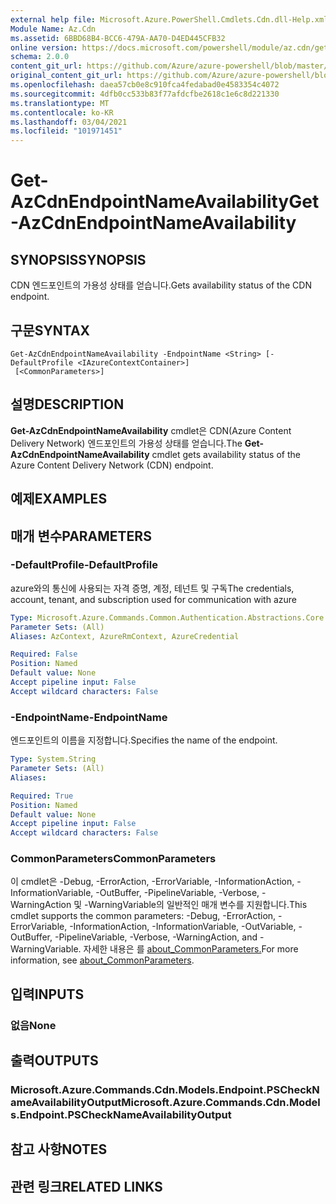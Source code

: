 ```yaml
---
external help file: Microsoft.Azure.PowerShell.Cmdlets.Cdn.dll-Help.xml
Module Name: Az.Cdn
ms.assetid: 6BBD68B4-BCC6-479A-AA70-D4ED445CFB32
online version: https://docs.microsoft.com/powershell/module/az.cdn/get-azcdnendpointnameavailability
schema: 2.0.0
content_git_url: https://github.com/Azure/azure-powershell/blob/master/src/Cdn/Cdn/help/Get-AzCdnEndpointNameAvailability.md
original_content_git_url: https://github.com/Azure/azure-powershell/blob/master/src/Cdn/Cdn/help/Get-AzCdnEndpointNameAvailability.md
ms.openlocfilehash: daea57cb0e8c910fca4fedabad0e4583354c4072
ms.sourcegitcommit: 4dfb0cc533b83f77afdcfbe2618c1e6c8d221330
ms.translationtype: MT
ms.contentlocale: ko-KR
ms.lasthandoff: 03/04/2021
ms.locfileid: "101971451"
---
```

# <span data-ttu-id="56977-101">Get-AzCdnEndpointNameAvailability</span><span class="sxs-lookup"><span data-stu-id="56977-101">Get-AzCdnEndpointNameAvailability</span></span>

## <span data-ttu-id="56977-102">SYNOPSIS</span><span class="sxs-lookup"><span data-stu-id="56977-102">SYNOPSIS</span></span>
<span data-ttu-id="56977-103">CDN 엔드포인트의 가용성 상태를 얻습니다.</span><span class="sxs-lookup"><span data-stu-id="56977-103">Gets availability status of the CDN endpoint.</span></span>

## <span data-ttu-id="56977-104">구문</span><span class="sxs-lookup"><span data-stu-id="56977-104">SYNTAX</span></span>

```
Get-AzCdnEndpointNameAvailability -EndpointName <String> [-DefaultProfile <IAzureContextContainer>]
 [<CommonParameters>]
```

## <span data-ttu-id="56977-105">설명</span><span class="sxs-lookup"><span data-stu-id="56977-105">DESCRIPTION</span></span>
<span data-ttu-id="56977-106">**Get-AzCdnEndpointNameAvailability** cmdlet은 CDN(Azure Content Delivery Network) 엔드포인트의 가용성 상태를 얻습니다.</span><span class="sxs-lookup"><span data-stu-id="56977-106">The **Get-AzCdnEndpointNameAvailability** cmdlet gets availability status of the Azure Content Delivery Network (CDN) endpoint.</span></span>

## <span data-ttu-id="56977-107">예제</span><span class="sxs-lookup"><span data-stu-id="56977-107">EXAMPLES</span></span>

## <span data-ttu-id="56977-108">매개 변수</span><span class="sxs-lookup"><span data-stu-id="56977-108">PARAMETERS</span></span>

### <span data-ttu-id="56977-109">-DefaultProfile</span><span class="sxs-lookup"><span data-stu-id="56977-109">-DefaultProfile</span></span>
<span data-ttu-id="56977-110">azure와의 통신에 사용되는 자격 증명, 계정, 테넌트 및 구독</span><span class="sxs-lookup"><span data-stu-id="56977-110">The credentials, account, tenant, and subscription used for communication with azure</span></span>

```yaml
Type: Microsoft.Azure.Commands.Common.Authentication.Abstractions.Core.IAzureContextContainer
Parameter Sets: (All)
Aliases: AzContext, AzureRmContext, AzureCredential

Required: False
Position: Named
Default value: None
Accept pipeline input: False
Accept wildcard characters: False
```

### <span data-ttu-id="56977-111">-EndpointName</span><span class="sxs-lookup"><span data-stu-id="56977-111">-EndpointName</span></span>
<span data-ttu-id="56977-112">엔드포인트의 이름을 지정합니다.</span><span class="sxs-lookup"><span data-stu-id="56977-112">Specifies the name of the endpoint.</span></span>

```yaml
Type: System.String
Parameter Sets: (All)
Aliases:

Required: True
Position: Named
Default value: None
Accept pipeline input: False
Accept wildcard characters: False
```

### <span data-ttu-id="56977-113">CommonParameters</span><span class="sxs-lookup"><span data-stu-id="56977-113">CommonParameters</span></span>
<span data-ttu-id="56977-114">이 cmdlet은 -Debug, -ErrorAction, -ErrorVariable, -InformationAction, -InformationVariable, -OutBuffer, -PipelineVariable, -Verbose, -WarningAction 및 -WarningVariable의 일반적인 매개 변수를 지원합니다.</span><span class="sxs-lookup"><span data-stu-id="56977-114">This cmdlet supports the common parameters: -Debug, -ErrorAction, -ErrorVariable, -InformationAction, -InformationVariable, -OutVariable, -OutBuffer, -PipelineVariable, -Verbose, -WarningAction, and -WarningVariable.</span></span> <span data-ttu-id="56977-115">자세한 내용은 를 [about_CommonParameters.](http://go.microsoft.com/fwlink/?LinkID=113216)</span><span class="sxs-lookup"><span data-stu-id="56977-115">For more information, see [about_CommonParameters](http://go.microsoft.com/fwlink/?LinkID=113216).</span></span>

## <span data-ttu-id="56977-116">입력</span><span class="sxs-lookup"><span data-stu-id="56977-116">INPUTS</span></span>

### <span data-ttu-id="56977-117">없음</span><span class="sxs-lookup"><span data-stu-id="56977-117">None</span></span>

## <span data-ttu-id="56977-118">출력</span><span class="sxs-lookup"><span data-stu-id="56977-118">OUTPUTS</span></span>

### <span data-ttu-id="56977-119">Microsoft.Azure.Commands.Cdn.Models.Endpoint.PSCheckNameAvailabilityOutput</span><span class="sxs-lookup"><span data-stu-id="56977-119">Microsoft.Azure.Commands.Cdn.Models.Endpoint.PSCheckNameAvailabilityOutput</span></span>

## <span data-ttu-id="56977-120">참고 사항</span><span class="sxs-lookup"><span data-stu-id="56977-120">NOTES</span></span>

## <span data-ttu-id="56977-121">관련 링크</span><span class="sxs-lookup"><span data-stu-id="56977-121">RELATED LINKS</span></span>
